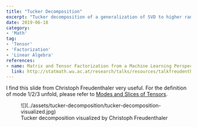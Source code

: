 ```yaml
---
title: "Tucker Decomposition"
excerpt: "Tucker decomposition of a generalization of SVD to higher ranks"
date: 2019-06-18
category:
- 'Math'
tag:
- 'Tensor'
- 'Factorization'
- 'Linear Algebra'
references:
- name: Matrix and Tensor Factorization from a Machine Learning Perspective
  link: http://statmath.wu.ac.at/research/talks/resources/talkfreudenthaler.pdf
---
```




I find this slide from Christoph Freudenthaler very useful. For the definition of mode 1/2/3 unfold, please refer to [Modes and Slices of Tensors](../modes-and-slices-of-tensor).

<figure markdown="1">
![](../assets/tucker-decomposition/tucker-decomposition-visualized.jpg)
<figcaption markdown="1">
Tucker decomposition visualized by Christoph Freudenthaler
</figcaption>
</figure>
